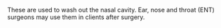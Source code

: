These are used to wash out the nasal cavity. Ear, nose and throat (ENT) surgeons may use them in clients after surgery.
